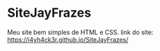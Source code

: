 # SiteJayFrazes
Meu site bem simples de HTML e CSS.
link do site: https://j4yh4ck3r.github.io/SiteJayFrazes/
